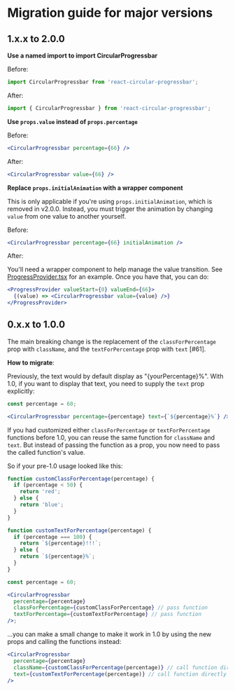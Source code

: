 # Migration guide for major versions

## 1.x.x to 2.0.0

**Use a named import to import CircularProgressbar**

Before:

```jsx
import CircularProgressbar from 'react-circular-progressbar';
```

After:

```jsx
import { CircularProgressbar } from 'react-circular-progressbar';
```

**Use `props.value` instead of `props.percentage`**

Before:

```jsx
<CircularProgressbar percentage={66} />
```

After:

```jsx
<CircularProgressbar value={66} />
```

**Replace `props.initialAnimation` with a wrapper component**

This is only applicable if you're using `props.initialAnimation`, which is removed in v2.0.0. Instead, you must trigger the animation by changing `value` from one value to another yourself.

Before:

```jsx
<CircularProgressbar percentage={66} initialAnimation />
```

After:

You'll need a wrapper component to help manage the value transition. See [ProgressProvider.tsx](demo/src/ProgressProvider.tsx) for an example. Once you have that, you can do:

```jsx
<ProgressProvider valueStart={0} valueEnd={66}>
  {(value) => <CircularProgressbar value={value} />}
</ProgressProvider>
```

## 0.x.x to 1.0.0

The main breaking change is the replacement of the `classForPercentage` prop with `className`, and the `textForPercentage` prop with `text` [#61].

**How to migrate**:

Previously, the text would by default display as "{yourPercentage}%". With 1.0, if you want to display that text, you need to supply the `text` prop explicitly:

```jsx
const percentage = 60;

<CircularProgressbar percentage={percentage} text={`${percentage}%`} />;
```

If you had customized either `classForPercentage` or `textForPercentage` functions before 1.0, you can reuse the same function for `className` and `text`. But instead of passing the function as a prop, you now need to pass the called function's value.

So if your pre-1.0 usage looked like this:

```jsx
function customClassForPercentage(percentage) {
  if (percentage < 50) {
    return 'red';
  } else {
    return 'blue';
  }
}

function customTextForPercentage(percentage) {
  if (percentage === 100) {
    return `${percentage}!!!`;
  } else {
    return `${percentage}%`;
  }
}

const percentage = 60;

<CircularProgressbar
  percentage={percentage}
  classForPercentage={customClassForPercentage} // pass function
  textForPercentage={customTextForPercentage} // pass function
/>;
```

...you can make a small change to make it work in 1.0 by using the new props and calling the functions instead:

```jsx
<CircularProgressbar
  percentage={percentage}
  className={customClassForPercentage(percentage)} // call function directly
  text={customTextForPercentage(percentage)} // call function directly
/>
```
